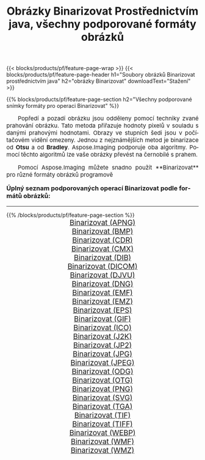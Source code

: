 ﻿---
title: Obrázky Binarizovat Prostřednictvím java, všechny podporované formáty obrázků 
weight: 3920
url: /cs/java/binarize/ 
lang: cs
langdirlevel: 2
locales: zh-hans,ja,it,ru,de,es,fr,nl,id,lt,pl,pt,vi,tr,ko,zh-hant,ar,hi,th,sv,cs,uk,he
description: Pomocí Aspose.Imaging můžete snadno Binarizovat obrázky přes java
---

{{< blocks/products/pf/feature-page-wrap >}}
{{< blocks/products/pf/feature-page-header h1="Soubory obrázků Binarizovat prostřednictvím java" h2="obrázky Binarizovat" downloadText="Stažení" >}}


{{% blocks/products/pf/feature-page-section  h2="Všechny podporované snímky formáty pro operaci Binarizovat" %}}
<p align="justify" style="text-indent:2em;font-size:15px;">
Popředí a pozadí obrázku jsou odděleny pomocí techniky zvané prahování obrázku. Tato metoda přiřazuje hodnoty pixelů v souladu s danými prahovými hodnotami. Obrazy ve stupních šedi jsou v počítačovém vidění omezeny. Jednou z nejznámějších metod je binarizace od <b>Otsu</b> a od <b>Bradley</b>. Aspose.Imaging podporuje oba algoritmy. Pomocí těchto algoritmů lze vaše obrázky převést na černobílé s prahem.
</p>
<p align="justify" style="text-indent:2em;font-size:15px;">
Pomocí Aspose.Imaging můžete snadno použít **Binarizovat** pro různé formáty obrázků programově
</p>
<h3 style="margin-top:16px;">
Úplný seznam podporovaných operací Binarizovat podle formátů obrázků:
</h3>
<hr/>
{{% /blocks/products/pf/feature-page-section %}}
<div class="container-fluid productfamilypage bg-gray">
    <div class="convertypes bg-gray agp-content section">
        <div class="container">
		<div class="row other-converters" style="gap: 10px;font-size: 19px;text-align:center;">
		    <div class='col-md-3 other-converter remove-lp remove-rp'><a href="/imaging/cs/java/binarize/apng/" style="padding:15px;">Binarizovat (APNG)</a></div><div class='col-md-3 other-converter remove-lp remove-rp'><a href="/imaging/cs/java/binarize/bmp/" style="padding:15px;">Binarizovat (BMP)</a></div><div class='col-md-3 other-converter remove-lp remove-rp'><a href="/imaging/cs/java/binarize/cdr/" style="padding:15px;">Binarizovat (CDR)</a></div><div class='col-md-3 other-converter remove-lp remove-rp'><a href="/imaging/cs/java/binarize/cmx/" style="padding:15px;">Binarizovat (CMX)</a></div><div class='col-md-3 other-converter remove-lp remove-rp'><a href="/imaging/cs/java/binarize/dib/" style="padding:15px;">Binarizovat (DIB)</a></div><div class='col-md-3 other-converter remove-lp remove-rp'><a href="/imaging/cs/java/binarize/dicom/" style="padding:15px;">Binarizovat (DICOM)</a></div><div class='col-md-3 other-converter remove-lp remove-rp'><a href="/imaging/cs/java/binarize/djvu/" style="padding:15px;">Binarizovat (DJVU)</a></div><div class='col-md-3 other-converter remove-lp remove-rp'><a href="/imaging/cs/java/binarize/dng/" style="padding:15px;">Binarizovat (DNG)</a></div><div class='col-md-3 other-converter remove-lp remove-rp'><a href="/imaging/cs/java/binarize/emf/" style="padding:15px;">Binarizovat (EMF)</a></div><div class='col-md-3 other-converter remove-lp remove-rp'><a href="/imaging/cs/java/binarize/emz/" style="padding:15px;">Binarizovat (EMZ)</a></div><div class='col-md-3 other-converter remove-lp remove-rp'><a href="/imaging/cs/java/binarize/eps/" style="padding:15px;">Binarizovat (EPS)</a></div><div class='col-md-3 other-converter remove-lp remove-rp'><a href="/imaging/cs/java/binarize/gif/" style="padding:15px;">Binarizovat (GIF)</a></div><div class='col-md-3 other-converter remove-lp remove-rp'><a href="/imaging/cs/java/binarize/ico/" style="padding:15px;">Binarizovat (ICO)</a></div><div class='col-md-3 other-converter remove-lp remove-rp'><a href="/imaging/cs/java/binarize/j2k/" style="padding:15px;">Binarizovat (J2K)</a></div><div class='col-md-3 other-converter remove-lp remove-rp'><a href="/imaging/cs/java/binarize/jp2/" style="padding:15px;">Binarizovat (JP2)</a></div><div class='col-md-3 other-converter remove-lp remove-rp'><a href="/imaging/cs/java/binarize/jpg/" style="padding:15px;">Binarizovat (JPG)</a></div><div class='col-md-3 other-converter remove-lp remove-rp'><a href="/imaging/cs/java/binarize/jpeg/" style="padding:15px;">Binarizovat (JPEG)</a></div><div class='col-md-3 other-converter remove-lp remove-rp'><a href="/imaging/cs/java/binarize/odg/" style="padding:15px;">Binarizovat (ODG)</a></div><div class='col-md-3 other-converter remove-lp remove-rp'><a href="/imaging/cs/java/binarize/otg/" style="padding:15px;">Binarizovat (OTG)</a></div><div class='col-md-3 other-converter remove-lp remove-rp'><a href="/imaging/cs/java/binarize/png/" style="padding:15px;">Binarizovat (PNG)</a></div><div class='col-md-3 other-converter remove-lp remove-rp'><a href="/imaging/cs/java/binarize/svg/" style="padding:15px;">Binarizovat (SVG)</a></div><div class='col-md-3 other-converter remove-lp remove-rp'><a href="/imaging/cs/java/binarize/tga/" style="padding:15px;">Binarizovat (TGA)</a></div><div class='col-md-3 other-converter remove-lp remove-rp'><a href="/imaging/cs/java/binarize/tif/" style="padding:15px;">Binarizovat (TIF)</a></div><div class='col-md-3 other-converter remove-lp remove-rp'><a href="/imaging/cs/java/binarize/tiff/" style="padding:15px;">Binarizovat (TIFF)</a></div><div class='col-md-3 other-converter remove-lp remove-rp'><a href="/imaging/cs/java/binarize/webp/" style="padding:15px;">Binarizovat (WEBP)</a></div><div class='col-md-3 other-converter remove-lp remove-rp'><a href="/imaging/cs/java/binarize/wmf/" style="padding:15px;">Binarizovat (WMF)</a></div><div class='col-md-3 other-converter remove-lp remove-rp'><a href="/imaging/cs/java/binarize/wmz/" style="padding:15px;">Binarizovat (WMZ)</a></div>
                </div>
        </div>
    </div>
</div>
<br/>
